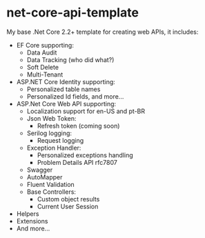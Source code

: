 # net-core-api-template
My base .Net Core 2.2+ template for creating web APIs, it includes:
- EF Core supporting:
  - Data Audit 
  - Data Tracking (who did what?)
  - Soft Delete
  - Multi-Tenant
- ASP.NET Core Identity supporting:
  - Personalized table names
  - Personalized Id fields, and more...
- ASP.Net Core Web API supporting:
  - Localization support for en-US and pt-BR  
  - Json Web Token:
    - Refresh token (coming soon)
  - Serilog logging:
    - Request logging
  - Exception Handler:
    - Personalized exceptions handling
    - Problem Details API rfc7807
  - Swagger
  - AutoMapper
  - Fluent Validation
  - Base Controllers:  
    - Custom object results
    - Current User Session
- Helpers
- Extensions
- And more...

